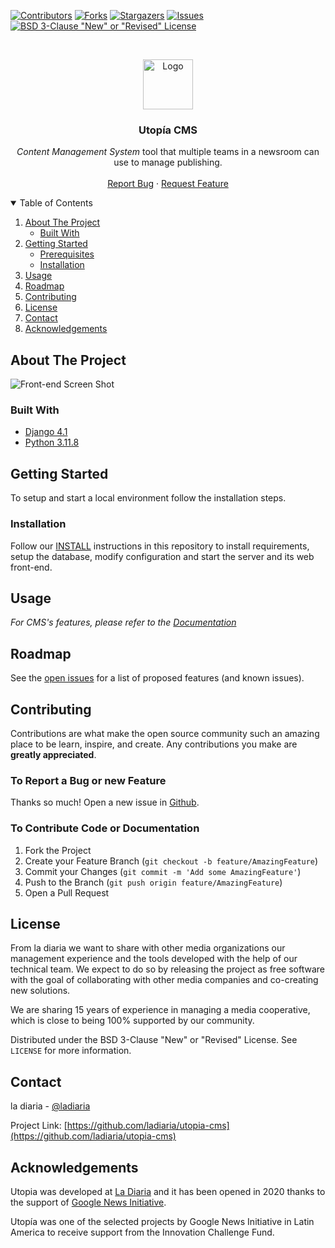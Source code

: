 <!-- PROJECT SHIELDS -->
[![Contributors][contributors-shield]][contributors-url]
[![Forks][forks-shield]][forks-url]
[![Stargazers][stars-shield]][stars-url]
[![Issues][issues-shield]][issues-url]
[![BSD 3-Clause "New" or "Revised" License][license-shield]][license-url]



<!-- PROJECT LOGO -->
<br />
<p align="center">
  <a href="https://github.com/ladiaria/utopia-cms">
    <img src="static/img/logo-utopia.png" alt="Logo" height="80">
  </a>

  <h3 align="center">Utopía CMS</h3>

  <p align="center">
    <em>Content Management System</em> tool that multiple teams in a newsroom can use to manage publishing.
    <br />
    <br />
    <a href="https://github.com/ladiaria/utopia-cms/issues">Report Bug</a>
    ·
    <a href="https://github.com/ladiaria/utopia-cms/issues">Request Feature</a>
  </p>
</p>


<!-- TABLE OF CONTENTS -->
<details open="open">
  <summary>Table of Contents</summary>
  <ol>
    <li>
      <a href="#about-the-project">About The Project</a>
      <ul>
        <li><a href="#built-with">Built With</a></li>
      </ul>
    </li>
    <li>
      <a href="#getting-started">Getting Started</a>
      <ul>
        <li><a href="#prerequisites">Prerequisites</a></li>
        <li><a href="#installation">Installation</a></li>
      </ul>
    </li>
    <li><a href="#usage">Usage</a></li>
    <li><a href="#roadmap">Roadmap</a></li>
    <li><a href="#contributing">Contributing</a></li>
    <li><a href="#license">License</a></li>
    <li><a href="#contact">Contact</a></li>
    <li><a href="#acknowledgements">Acknowledgements</a></li>
  </ol>
</details>



<!-- ABOUT THE PROJECT -->
## About The Project

![Front-end Screen Shot][product-screenshot1]


### Built With

* [Django 4.1](https://djangoproject.com/)
* [Python 3.11.8](https://www.python.org/)

<!-- GETTING STARTED -->
## Getting Started

To setup and start a local environment follow the installation steps.


### Installation

Follow our [INSTALL](INSTALL.md) instructions in this repository to install requirements, setup the database, modify configuration and start the server and its web front-end.


## Usage

_For CMS's features, please refer to the [Documentation](docs/FEATURES.md)_


<!-- ROADMAP -->
## Roadmap

See the [open issues](https://github.com/ladiaria/utopia-cms/issues) for a list of proposed features (and known issues).

<!-- CONTRIBUTING -->
## Contributing

Contributions are what make the open source community such an amazing place to be learn, inspire, and create. Any contributions you make are **greatly appreciated**.

### To Report a Bug or new Feature

Thanks so much! Open a new issue in [Github](https://github.com/ladiaria/utopia-cms/issues/new/choose).

### To Contribute Code or Documentation

1. Fork the Project
2. Create your Feature Branch (`git checkout -b feature/AmazingFeature`)
3. Commit your Changes (`git commit -m 'Add some AmazingFeature'`)
4. Push to the Branch (`git push origin feature/AmazingFeature`)
5. Open a Pull Request


<!-- LICENSE -->
## License

From la diaria we want to share with other media organizations our management experience and the tools developed with the help of our technical team. We expect to do so by releasing the project as free software with the goal of collaborating with other media companies and co-creating new solutions.

We are sharing 15 years of experience in managing a media cooperative, which is close to being 100% supported by our community.

Distributed under the BSD 3-Clause "New" or "Revised" License. See `LICENSE` for more information.

<!-- CONTACT -->
## Contact

la diaria - [@ladiaria](https://twitter.com/ladiaria)

Project Link: [https://github.com/ladiaria/utopia-cms](https://github.com/ladiaria/utopia-cms)

<!-- ACKNOWLEDGEMENTS -->
## Acknowledgements

Utopia was developed at [La Diaria](https://ladiaria.com.uy) and it has been opened in 2020 thanks to the support of [Google News Initiative](https://newsinitiative.withgoogle.com/).

Utopía was one of the selected projects by Google News Initiative in Latin America to receive support from the Innovation Challenge Fund.

<!-- MARKDOWN LINKS & IMAGES -->
<!-- https://www.markdownguide.org/basic-syntax/#reference-style-links -->
[contributors-shield]: https://img.shields.io/github/contributors/ladiaria/utopia-cms.svg?style=for-the-badge
[contributors-url]: https://github.com/ladiaria/utopia-cms/blob/main/CONTRIBUTORS.md
[forks-shield]: https://img.shields.io/github/forks/ladiaria/utopia-cms.svg?style=for-the-badge
[forks-url]: https://github.com/ladiaria/utopia-cms/network/members
[stars-shield]: https://img.shields.io/github/stars/ladiaria/utopia-cms.svg?style=for-the-badge
[stars-url]: https://github.com/ladiaria/utopia-cms/stargazers
[issues-shield]: https://img.shields.io/github/issues/ladiaria/utopia-cms.svg?style=for-the-badge
[issues-url]: https://github.com/ladiaria/utopia-cms/issues
[license-shield]: https://img.shields.io/github/license/ladiaria/utopia-cms.svg?style=for-the-badge
[license-url]: https://github.com/ladiaria/utopia-cms/blob/main/LICENSE
[product-screenshot1]: docs/images/screenshot1.png
[product-screenshot2]: docs/images/screenshot2.png
